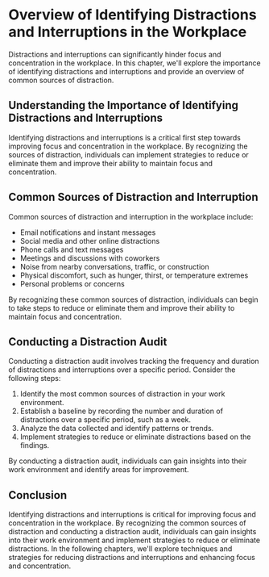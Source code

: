Overview of Identifying Distractions and Interruptions in the Workplace
==============================================================================================================================

Distractions and interruptions can significantly hinder focus and concentration in the workplace. In this chapter, we'll explore the importance of identifying distractions and interruptions and provide an overview of common sources of distraction.

Understanding the Importance of Identifying Distractions and Interruptions
--------------------------------------------------------------------------

Identifying distractions and interruptions is a critical first step towards improving focus and concentration in the workplace. By recognizing the sources of distraction, individuals can implement strategies to reduce or eliminate them and improve their ability to maintain focus and concentration.

Common Sources of Distraction and Interruption
----------------------------------------------

Common sources of distraction and interruption in the workplace include:

* Email notifications and instant messages
* Social media and other online distractions
* Phone calls and text messages
* Meetings and discussions with coworkers
* Noise from nearby conversations, traffic, or construction
* Physical discomfort, such as hunger, thirst, or temperature extremes
* Personal problems or concerns

By recognizing these common sources of distraction, individuals can begin to take steps to reduce or eliminate them and improve their ability to maintain focus and concentration.

Conducting a Distraction Audit
------------------------------

Conducting a distraction audit involves tracking the frequency and duration of distractions and interruptions over a specific period. Consider the following steps:

1. Identify the most common sources of distraction in your work environment.
2. Establish a baseline by recording the number and duration of distractions over a specific period, such as a week.
3. Analyze the data collected and identify patterns or trends.
4. Implement strategies to reduce or eliminate distractions based on the findings.

By conducting a distraction audit, individuals can gain insights into their work environment and identify areas for improvement.

Conclusion
----------

Identifying distractions and interruptions is critical for improving focus and concentration in the workplace. By recognizing the common sources of distraction and conducting a distraction audit, individuals can gain insights into their work environment and implement strategies to reduce or eliminate distractions. In the following chapters, we'll explore techniques and strategies for reducing distractions and interruptions and enhancing focus and concentration.

